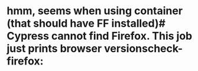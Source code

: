 # hmm, seems when using container (that should have FF installed)# Cypress cannot find Firefox. This job just prints browser versionscheck-firefox:
